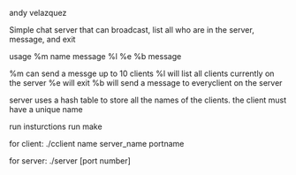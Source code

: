 andy velazquez



Simple chat server that can broadcast, list all who are in the server, message, and exit

usage
%m name message
%l 
%e
%b message

%m can send a messge up to 10 clients
%l will list all clients currently on the server
%e will exit
%b will send a message to everyclient on the server

server uses a hash table to store all the names of the clients. the client must have a unique name

run insturctions
run make

for client:
./cclient name server_name portname

for server:
./server [port number]
